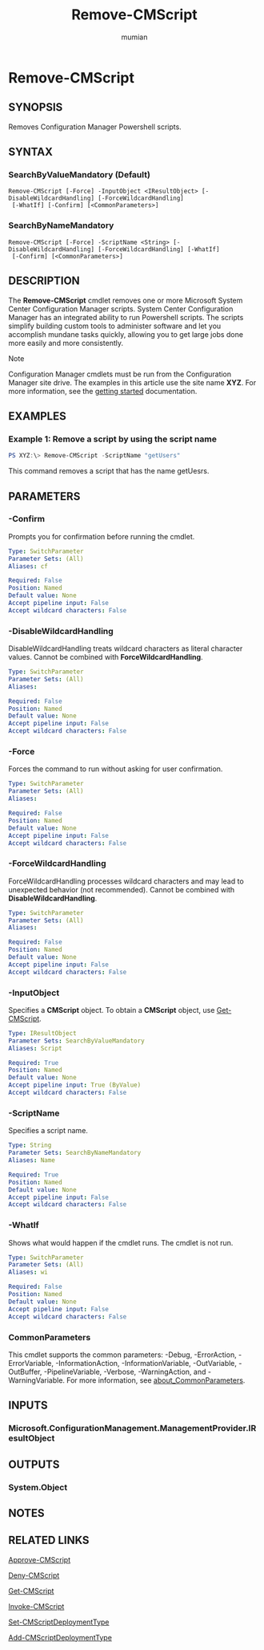 ﻿---
author: mumian
description: Removes Configuration Manager Powershell scripts.
external help file: AdminUI.PS.ClientOperations.dll-Help.xml
manager: dougeby
Module Name: ConfigurationManager
ms.author: jgao
ms.date: 11/15/2018
ms.prod: configuration-manager
ms.technology: configmgr-other
ms.topic: reference
schema: 2.0.0
title: Remove-CMScript
titleSuffix: Configuration Manager
---

# Remove-CMScript

## SYNOPSIS

Removes Configuration Manager Powershell scripts.

## SYNTAX

### SearchByValueMandatory (Default)
```
Remove-CMScript [-Force] -InputObject <IResultObject> [-DisableWildcardHandling] [-ForceWildcardHandling]
 [-WhatIf] [-Confirm] [<CommonParameters>]
```

### SearchByNameMandatory
```
Remove-CMScript [-Force] -ScriptName <String> [-DisableWildcardHandling] [-ForceWildcardHandling] [-WhatIf]
 [-Confirm] [<CommonParameters>]
```

## DESCRIPTION

The **Remove-CMScript** cmdlet removes one or more Microsoft System Center Configuration Manager scripts. System Center Configuration Manager has an integrated ability to run Powershell scripts. The scripts simplify building custom tools to administer software and let you accomplish mundane tasks quickly, allowing you to get large jobs done more easily and more consistently.

> [!NOTE]
> Configuration Manager cmdlets must be run from the Configuration Manager site drive.
> The examples in this article use the site name **XYZ**. For more information, see the
> [getting started](/powershell/sccm/overview) documentation.

## EXAMPLES

### Example 1: Remove a script by using the script name

```powershell
PS XYZ:\> Remove-CMScript -ScriptName "getUsers"
```

This command removes a script that has the name getUesrs.

## PARAMETERS

### -Confirm

Prompts you for confirmation before running the cmdlet.

```yaml
Type: SwitchParameter
Parameter Sets: (All)
Aliases: cf

Required: False
Position: Named
Default value: None
Accept pipeline input: False
Accept wildcard characters: False
```

### -DisableWildcardHandling

DisableWildcardHandling treats wildcard characters as literal character values. Cannot be combined with **ForceWildcardHandling**.

```yaml
Type: SwitchParameter
Parameter Sets: (All)
Aliases:

Required: False
Position: Named
Default value: None
Accept pipeline input: False
Accept wildcard characters: False
```

### -Force

Forces the command to run without asking for user confirmation.

```yaml
Type: SwitchParameter
Parameter Sets: (All)
Aliases:

Required: False
Position: Named
Default value: None
Accept pipeline input: False
Accept wildcard characters: False
```

### -ForceWildcardHandling

ForceWildcardHandling processes wildcard characters and may lead to unexpected behavior (not recommended). Cannot be combined with **DisableWildcardHandling**.

```yaml
Type: SwitchParameter
Parameter Sets: (All)
Aliases:

Required: False
Position: Named
Default value: None
Accept pipeline input: False
Accept wildcard characters: False
```

### -InputObject

Specifies a **CMScript** object.
To obtain a **CMScript** object, use [Get-CMScript](Get-CMScript.md).

```yaml
Type: IResultObject
Parameter Sets: SearchByValueMandatory
Aliases: Script

Required: True
Position: Named
Default value: None
Accept pipeline input: True (ByValue)
Accept wildcard characters: False
```

### -ScriptName

Specifies a script name.

```yaml
Type: String
Parameter Sets: SearchByNameMandatory
Aliases: Name

Required: True
Position: Named
Default value: None
Accept pipeline input: False
Accept wildcard characters: False
```

### -WhatIf

Shows what would happen if the cmdlet runs.
The cmdlet is not run.

```yaml
Type: SwitchParameter
Parameter Sets: (All)
Aliases: wi

Required: False
Position: Named
Default value: None
Accept pipeline input: False
Accept wildcard characters: False
```

### CommonParameters
This cmdlet supports the common parameters: -Debug, -ErrorAction, -ErrorVariable, -InformationAction, -InformationVariable, -OutVariable, -OutBuffer, -PipelineVariable, -Verbose, -WarningAction, and -WarningVariable. For more information, see [about_CommonParameters](https://go.microsoft.com/fwlink/?LinkID=113216).

## INPUTS

### Microsoft.ConfigurationManagement.ManagementProvider.IResultObject

## OUTPUTS

### System.Object

## NOTES

## RELATED LINKS

[Approve-CMScript](Approve-CMScript.md)

[Deny-CMScript](Deny-CMScript.md)

[Get-CMScript](Invoke-CMScript.md)

[Invoke-CMScript](Invoke-CMScript.md)

[Set-CMScriptDeploymentType](Set-CMScriptDeploymentType.md)

[Add-CMScriptDeploymentType](Add-CMScriptDeploymentType.md)
